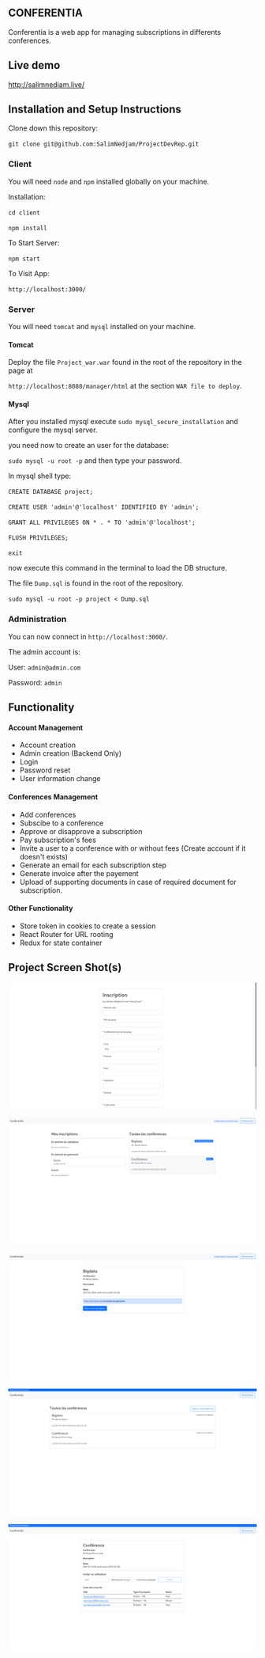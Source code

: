## CONFERENTIA

Conferentia is a web app for managing subscriptions in differents conferences.

## Live demo

http://salimnedjam.live/

## Installation and Setup Instructions

Clone down this repository:

`git clone git@github.com:SalimNedjam/ProjectDevRep.git`

### Client

You will need `node` and `npm` installed globally on your machine.

Installation:

`cd client`

`npm install`

To Start Server:

`npm start`

To Visit App:

`http://localhost:3000/`

### Server

You will need `tomcat` and `mysql` installed on your machine.

#### Tomcat

Deploy the file `Project_war.war` found in the root of the repository in the page at

`http://localhost:8080/manager/html` at the section `WAR file to deploy`.

#### Mysql

After you installed mysql execute `sudo mysql_secure_installation` and configure the mysql server.

you need now to create an user for the database:

`sudo mysql -u root -p` and then type your password.

In mysql shell type:

`CREATE DATABASE project;`

`CREATE USER 'admin'@'localhost' IDENTIFIED BY 'admin';`

`GRANT ALL PRIVILEGES ON * . * TO 'admin'@'localhost';`

`FLUSH PRIVILEGES;`

`exit`

now execute this command in the terminal to load the DB structure.

The file `Dump.sql` is found in the root of the repository.

`sudo mysql -u root -p project < Dump.sql`

### Administration

You can now connect in `http://localhost:3000/`.

The admin account is:

User:  `admin@admin.com`

Password: `admin`

## Functionality

#### Account Management

- Account creation
- Admin creation (Backend Only)
- Login
- Password reset
- User information change

#### Conferences Management

* Add conferences
* Subscibe to a conference
* Approve or disapprove a subscription
* Pay subscription's fees
* Invite a user to a conference with or without fees (Create account if it doesn't exists)
* Generate an email for each subscription step
* Generate invoice after the payement
* Upload of supporting documents in case of required document for subscription.

#### Other Functionality

* Store token in cookies to create a session
* React Router for URL rooting
* Redux for state container

## Project Screen Shot(s)

<p align="center">
	<img src="JEE-CreateAccount.png" alt="Image" />
</p>


<p align="center">
	<img src="JEE-UserConf.png" alt="Image" />
</p>


<p align="center">
	<img src="JEE-StatusConf.png" alt="Image" />
</p>

<p align="center">
	<img src="JEE-AdminConf.png" alt="Image" />
</p>


<p align="center">
	<img src="JEE-ManageConf.png" alt="Image" />
</p>

